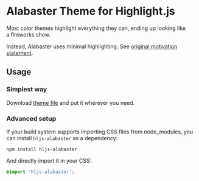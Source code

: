 # Alabaster Theme for Highlight.js

Most color themes highlight everything they can, ending up looking like a fireworks show.

Instead, Alabaster uses minimal highlighting. See [original motivation statement](https://github.com/tonsky/vscode-theme-alabaster#motivation).

## Usage

### Simplest way

Download [theme file](https://raw.githubusercontent.com/andrew--r/hljs-alabaster/master/theme.css) and put it wherever you need.

### Advanced setup

If your build system supports importing CSS files from node_modules, you can install `hljs-alabaster` as a dependency:

```
npm install hljs-alabaster
```

And directly import it in your CSS:

```css
@import 'hljs-alabaster';
```
